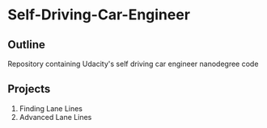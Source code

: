 # Self-Driving-Car-Engineer

## Outline
Repository containing Udacity's self driving car engineer nanodegree code

## Projects
1) Finding Lane Lines
2) Advanced Lane Lines
